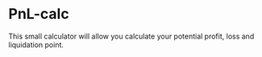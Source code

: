 # PnL-calc

This small calculator will allow you calculate your potential profit, loss and liquidation point.
